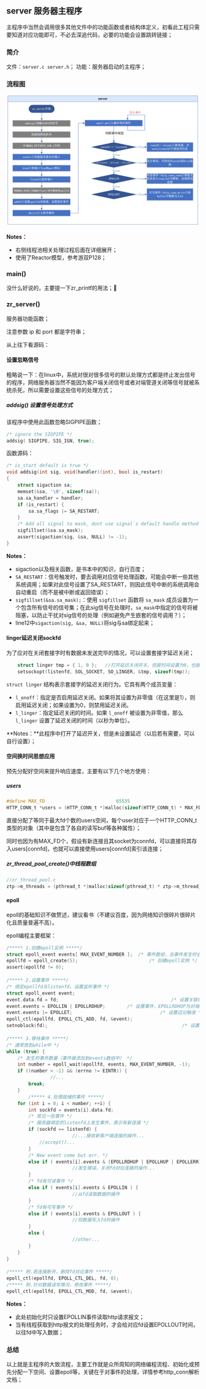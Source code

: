 

## server 服务器主程序 

主程序中当然会调用很多其他文件中的功能函数或者结构体定义，初看此工程只需要知道对应功能即可，不必去深追代码，必要的功能会设置跳转链接；

### 简介

文件：`server.c server.h`；
功能：服务器启动的主程序；

### 流程图

![server](assets/server流程.png)

**Notes：**

* 右侧线程池相关处理过程后面在详细展开；
* 使用了Reactor模型，参考游双P128；

### main()

没什么好说的，主要提一下zr_printf的用法；🤣

### zr_server()

服务器功能函数；

注意参数 ip 和 port 都是字符串；

从上往下看源码：

#### 设置忽略信号

粗略说一下：在linux中，系统对很对很多信号的默认处理方式都是终止发出信号的程序，网络服务器当然不能因为客户端关闭信号或者对端管道关闭等信号就被系统杀死，所以需要设置这些信号的处理方式；

##### addsig() 设置信号处理方式

该程序中使用此函数忽略SIGPIPE函数；

```c
/* ignore the SIGPIPE */
addsig( SIGPIPE, SIG_IGN, true);
```

函数源码：

```c
/* is_start default is true */
void addsig(int sig, void(handler)(int), bool is_restart)
{
    struct sigaction sa;
    memset(&sa, '\0', sizeof(sa));
    sa.sa_handler = handler;
    if (is_restart) {
        sa.sa_flags |= SA_RESTART;
    }
    /* Add all signal to mask, dont use signal`s default handle method */
    sigfillset(&sa.sa_mask);
    assert(sigaction(sig, &sa, NULL) != -1);
}
```

**Notes：**

* sigaction以及相关函数，是书本中的知识，自行百度；
* `SA_RESTART`：信号触发时，要去调用对应信号处理函数，可能会中断一些其他系统调用；如果对此信号设置了SA_RESTART，则因此信号中断的系统调用会自动重启（而不是被中断或返回错误）；
* `sigfillset(&sa.sa_mask);`：使用 `sigfillset` 函数将 `sa_mask` 成员设置为一个包含所有信号的信号集；在此sig信号在处理时，`sa_mask`中指定的信号将被阻塞，以防止干扰对sig信号的处理（例如避免产生嵌套的信号调用？）；
* line12中`sigaction(sig, &sa, NULL)`将sig与sa绑定起来；



#### linger延迟关闭sockfd

为了应对在关闭套接字时有数据未发送完毕的情况，可以设置套接字延迟关闭；

```c
    struct linger tmp = { 1, 0 };   //打开延迟关闭开关，但是时间设置为0，也就是说不延迟
    setsockopt(listenfd, SOL_SOCKET, SO_LINGER, &tmp, sizeof(tmp));
```

`struct linger` 结构表示套接字的延迟关闭行为。它具有两个成员变量：

* `l_onoff`：指定是否启用延迟关闭。如果将其设置为非零值（在这里是1），则启用延迟关闭；如果设置为0，则禁用延迟关闭。
* `l_linger`：指定延迟关闭的时间。如果 `l_onoff` 被设置为非零值，那么 `l_linger` 设置了延迟关闭的时间（以秒为单位）。

**Notes：**此程序中打开了延迟开关，但是未设置延迟（以后若有需要，可以自行设置）；



#### 空间换时间思想应用

预先分配好空间来提升响应速度，主要有以下几个地方使用：

##### users

```c
#define MAX_FD							65535
HTTP_CONN_t *users = (HTTP_CONN_t *)malloc(sizeof(HTTP_CONN_t) * MAX_FD); 
```

直接分配了等同于最大fd个数的users空间，每个user对应于一个HTTP_CONN_t类型的对象（其中是包含了各自的读写buf等各种属性）；

同时也因为有MAX_FD个，假设有新连接且其socket为connfd，可以直接将其存入users[connfd]，也就可以直接使用users[connfd]索引该连接；

##### zr_thread_pool_create()中线程数组

```c
//zr_thread_pool.c
ztp->m_threads = (pthread_t *)malloc(sizeof(pthread_t) * ztp->m_thread_number);
```



#### epoll

epoll的基础知识不做赘述，建议看书（不建议百度，因为网络知识很碎片很碎片化且质量普遍不高）。

epoll编程主要框架：

```c
/***** 1.创建epoll实例 *****/
struct epoll_event events[ MAX_EVENT_NUMBER ];	/* 事件数组，当事件发生时会被系统添加到此数组中 */
epollfd = epoll_create(5);							/* 创建epoll实例 */
assert(epollfd != 0);

/***** 2.设置事件 *****/
/* 绑定epollfd与listenfd，设置监听事件 */
struct epoll_event event;
event.data.fd = fd;											/* 设置关联的fd */
event.events = EPOLLIN | EPOLLRDHUP;		/* 设置事件，EPOLLRDHUP为对端或连接关闭事件 */
event.events |= EPOLLET;								/* 设置边沿触发 */
epoll_ctl(epollfd, EPOLL_CTL_ADD, fd, &event);
setnoblock(fd);													/* 设置非阻塞 */

/***** 3.等待事件 *****/
/* 通常放到while中 */
while (true) {
    /* 发生的事件数量（事件被添加到events数组中） */
    int number = epoll_wait(epollfd, events, MAX_EVENT_NUMBER, -1);
    if ((number < -1) && (errno != EINTR)) {
				//...
        break;
    }
		/***** 4.处理就绪的事件 *****/
    for (int i = 0; i < number; ++i) {
        int sockfd = events[i].data.fd;
        /* 常见一些事件 */
      	/* 服务器绑定的listenfd上发生事件，表示有新连接 */
        if (sockfd == listenfd) {
						//...接收新客户端连接的操作...
          	//accept()...
        }
        /* New event come but err. */
        else if ( events[i].events & (EPOLLRDHUP | EPOLLHUP | EPOLLERR) ) {
						//发生错误，关闭fd对应连接的操作...
        }
        /* fd有可读事件 */
        else if ( events[i].events & EPOLLIN ) {
						//从fd读取数据的操作
        }
        /* fd有可写事件 */
        else if ( events[i].events & EPOLLOUT ) {
						//将数据写入fd的操作
        }
        else {
						//other...
        }
    }
}

/***** 附.若连接断开，删除fd对应事件 *****/
epoll_ctl(epollfd, EPOLL_CTL_DEL, fd, 0);
/***** 附.针对数据读写情况，修改事件 *****/
epoll_ctl(epollfd, EPOLL_CTL_MOD, fd, &event);
```

**Notes：**

* 此处初始化时只设置EPOLLIN事件读取http请求报文；
* 当有线程获取到http报文的处理任务时，才会给对应fd设置EPOLLOUT时间，以往fd中写入数据；



### 总结

以上就是主程序的大致流程，主要工作就是众所周知的网络编程流程、初始化或预先分配一下空间、设置epoll等，关键在于对事件的处理，详情参考http_conn解析文档；
